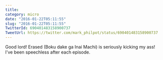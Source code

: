 ```yaml
---
title: 
category: micro
date: "2016-01-22T05:11:55"
slug: "2016-01-22T05:11:55"
TwitterId: 690401483158900737
TweetUrl: https://twitter.com/mark_philpot/status/690401483158900737
---
```


Good lord! Erased (Boku dake ga Inai Machi) is seriously kicking my ass! I've
been speechless after each episode.
